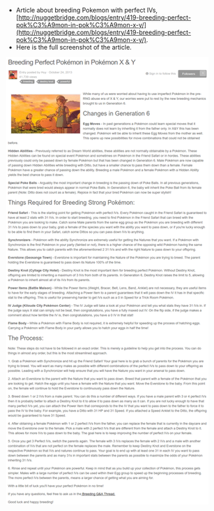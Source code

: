 * Article about breeding Pokemon with perfect IVs, [http://nuggetbridge.com/blogs/entry/419-breeding-perfect-pok%C3%A9mon-in-pok%C3%A9mon-x-y/](http://nuggetbridge.com/blogs/entry/419-breeding-perfect-pok%C3%A9mon-in-pok%C3%A9mon-x-y/).
* Here is the full screenshot of the article.

![./20161006-2255-gmt+2-reading-tutorial-breeding-pokemon-xy-1.png](./20161006-2255-gmt+2-reading-tutorial-breeding-pokemon-xy-1.png)